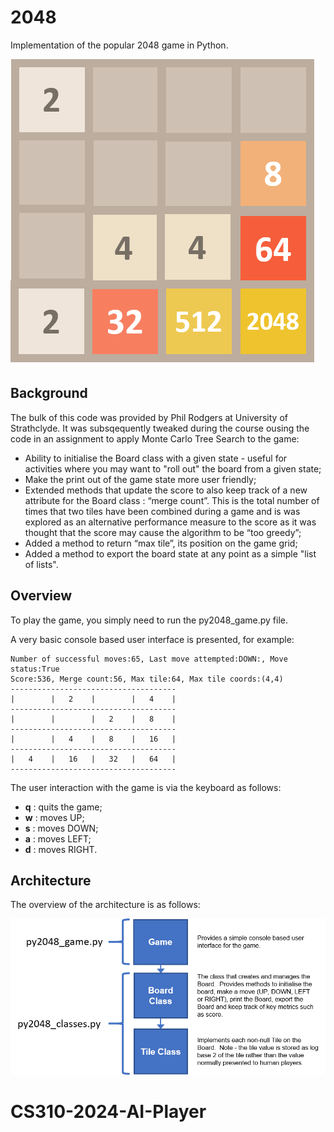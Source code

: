 # 2048
Implementation of the popular 2048 game in Python.

![Screenshot of 2048 game](https://github.com/Smartitect/2048/blob/master/images/2048%20Board.png)

## Background
The bulk of this code was provided by Phil Rodgers at University of Strathclyde.
It was subsqequently tweaked during the course ousing the code in an assignment to apply Monte Carlo Tree Search to the game:
- Ability to initialise the Board class with a given state - useful for activities where you may want to "roll out" the board from a given state;
-	Make the print out of the game state more user friendly;
-	Extended methods that update the score to also keep track of a new attribute for the Board class : “merge count”.  This is the total number of times that two tiles have been combined during a game and is was explored as an alternative performance measure to the score as it was thought that the score may cause the algorithm to be “too greedy”;
-	Added a method to return “max tile”, its position on the game grid;
- Added a method to export the board state at any point as a simple "list of lists".

## Overview
To play the game, you simply need to run the py2048_game.py file.

A very basic console based user interface is presented, for example:

```
Number of successful moves:65, Last move attempted:DOWN:, Move status:True
Score:536, Merge count:56, Max tile:64, Max tile coords:(4,4)
-------------------------------------
|        |   2    |        |   4    |
-------------------------------------
|        |        |   2    |   8    |
-------------------------------------
|        |   4    |   8    |   16   |
-------------------------------------
|   4    |   16   |   32   |   64   |
-------------------------------------
```

The user interaction with the game is via the keyboard as follows:
- **q** : quits the game;
- **w** : moves UP;
- **s** : moves DOWN;
- **a** : moves LEFT;
- **d** : moves RIGHT.

## Architecture
The overview of the architecture is as follows:

![Architecture overview](https://github.com/Smartitect/2048/blob/master/images/Core%20Game%20Architecture.png)
# CS310-2024-AI-Player
